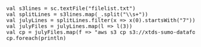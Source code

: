 <pre>
val s3lines = sc.textFile("filelist.txt")
val splitLines = s3lines.map(_.split("\\s+"))
val julyLines = splitLines.filter(x => x(0).startsWith("7"))
val julyFiles = julyLines.map(l => l(3))
val cp = julyFiles.map(f => "aws s3 cp s3://xtds-sumo-dataforward/" + f + " .")
cp.foreach(println)
</pre>